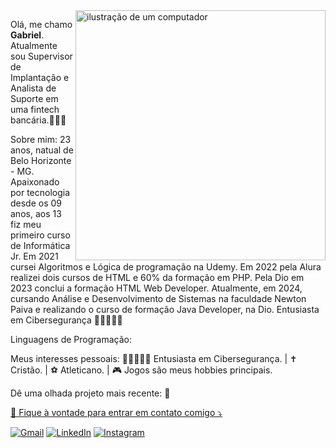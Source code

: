 <img src="https://raw.githubusercontent.com/MicaelliMedeiros/micaellimedeiros/master/image/computer-illustration.png" alt="ilustração de um computador" min-width="400px" max-width="400px" width="400px" align="right">

<p align="left"> 
Olá, me chamo <strong>Gabriel</strong>. Atualmente sou Supervisor de Implantação e Analista de Suporte em uma fintech bancária.👨🏻‍💻
</p>

<p align="left">
Sobre mim: 23 anos, natual de Belo Horizonte - MG. Apaixonado por tecnologia desde os 09 anos, aos 13 fiz meu primeiro curso de Informática Jr. Em 2021 cursei Algoritmos e Lógica de programação na Udemy. Em 2022 pela Alura realizei dois cursos de HTML e 60% da formação em PHP. Pela Dio em 2023 conclui a formação HTML Web Developer. Atualmente, em 2024, cursando Análise e Desenvolvimento de Sistemas na faculdade Newton Paiva e realizando o curso de formação Java Developer, na Dio. Entusiasta em Cibersegurança 🥷🏼👨🏻‍💻
</p>

<p align="left">
Linguagens de Programação:

</p>

<p align="left">
Meus interesses pessoais:
🥷🏼👨🏻‍💻 Entusiasta em Cibersegurança.  |
✝️ Cristão.  |
⚽ Atleticano.  |
🎮 Jogos são meus hobbies principais.
</p>

<p align="left">
Dê uma olhada projeto mais recente:
🎰<a href="https://github.com/gabrielmsoares/LotoFacil" title="Lotofacil">
</p>

<p align="left">
  💌 Fique à vontade para entrar em contato comigo ⤵️
</p>

<p align="left">
  <a href="gsoares1308@gmail.com" title="Gmail">
  <img src="https://img.shields.io/badge/-Gmail-FF0000?style=flat-square&labelColor=FF0000&logo=gmail&logoColor=white&link=LINK-DO-SEU-GMAIL" alt="Gmail"/></a>
  <a href="https://www.linkedin.com/in/gabriel-soares-38a818214/" title="LinkedIn">
  <img src="https://img.shields.io/badge/-Linkedin-0e76a8?style=flat-square&logo=Linkedin&logoColor=white&link=LINK-DO-SEU-LINKEDIN" alt="LinkedIn"/></a>
 <a href="instagram.com/gabrie.msoares" title="Instagram">
  <img src="https://img.shields.io/badge/-Instagram-DF0174?style=flat-square&labelColor=DF0174&logo=instagram&logoColor=white&link=LINK-DO-SEU-INSTAGRAM" alt="Instagram"/></a>
</p>
